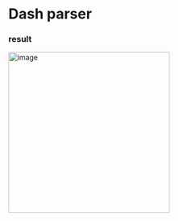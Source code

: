 # Dash parser

### result
<img width="320" alt="image" src="https://github.com/3people/dash-parser/assets/22341389/8aa2ddd4-069b-4aa0-ba9f-f1e6cd32fdec">
